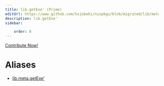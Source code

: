 ```yaml
---
title: lib.getExe' (Prime)
editUrl: https://www.github.com/hsjobeki/nixpkgs/blob/migrated/lib/meta.nix#L211C13
description: lib.getExe'
sidebar:

    order: 8
---
```


<a href="https://www.github.com/hsjobeki/nixpkgs/blob/migrated/lib/meta.nix#L211C13">Contribute Now!</a>


# Aliases

- [lib.meta.getExe'](/nix-doc-comments/reference/lib/meta/lib-meta-getexe' (prime))


